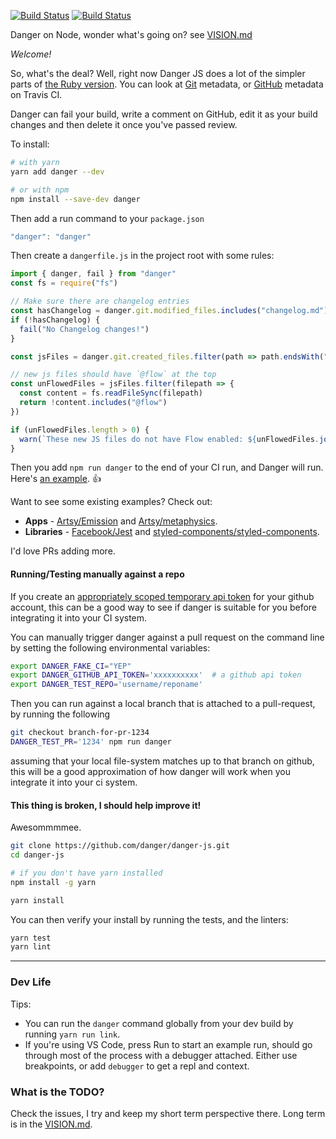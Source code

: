 [![Build Status](https://travis-ci.org/danger/danger-js.svg?branch=master)](https://travis-ci.org/danger/danger-js)
[![Build Status](https://ci.appveyor.com/api/projects/status/ep5hgeox3lbc5c7f?svg=true)](https://ci.appveyor.com/project/orta/danger-js/branch/master)

Danger on Node, wonder what's going on? see [VISION.md](VISION.md)

*Welcome!*

So, what's the deal? Well, right now Danger JS does a lot of the simpler parts of [the Ruby version](http://danger.systems). 
You can look at [Git](https://github.com/danger/danger-js/blob/master/source/dsl/GitDSL.js) metadata, or [GitHub](https://github.com/danger/danger-js/blob/master/source/dsl/GitHubDSL.js) metadata on Travis CI.

Danger can fail your build, write a comment on GitHub, edit it as your build changes and then delete it once you've passed review.

To install:

```sh
# with yarn
yarn add danger --dev

# or with npm
npm install --save-dev danger
```
Then add a run command to your `package.json`

```js
"danger": "danger"
```

Then create a `dangerfile.js` in the project root with some rules:

```js
import { danger, fail } from "danger"
const fs = require("fs")

// Make sure there are changelog entries
const hasChangelog = danger.git.modified_files.includes("changelog.md")
if (!hasChangelog) {
  fail("No Changelog changes!")
}

const jsFiles = danger.git.created_files.filter(path => path.endsWith("js"))

// new js files should have `@flow` at the top
const unFlowedFiles = jsFiles.filter(filepath => {
  const content = fs.readFileSync(filepath)
  return !content.includes("@flow")
})

if (unFlowedFiles.length > 0) {
  warn(`These new JS files do not have Flow enabled: ${unFlowedFiles.join(", ")}`)
}
```

Then you add `npm run danger` to the end of your CI run, and Danger will run. Here's [an example](https://github.com/artsy/emission/pull/385). 👍


Want to see some existing examples? Check out:

* **Apps** - [Artsy/Emission][emiss] and [Artsy/metaphysics][meta].
* **Libraries** - [Facebook/Jest][fbj] and [styled-components/styled-components][sc].

I'd love PRs adding more.

#### Running/Testing manually against a repo

If you create an [appropriately scoped temporary api token](http://danger.systems/guides/getting_started.html#setting-up-an-access-token) for your github account, this can be a good way to see if danger is suitable for you before integrating it into your CI system.

You can manually trigger danger against a pull request on the command line by setting the following environmental variables:

```bash
export DANGER_FAKE_CI="YEP"
export DANGER_GITHUB_API_TOKEN='xxxxxxxxxx'  # a github api token
export DANGER_TEST_REPO='username/reponame'
```

Then you can run against a local branch that is attached to a pull-request, by running the following

```bash
git checkout branch-for-pr-1234
DANGER_TEST_PR='1234' npm run danger
```

assuming that your local file-system matches up to that branch on github, this will be a good approximation of how danger will work when you integrate it into your ci system.

#### This thing is broken, I should help improve it!

Awesommmmee.

``` sh
git clone https://github.com/danger/danger-js.git
cd danger-js

# if you don't have yarn installed
npm install -g yarn

yarn install
```

You can then verify your install by running the tests, and the linters:

``` sh
yarn test
yarn lint
```

---

### Dev Life

Tips:

* You can run the `danger` command globally from your dev build by running `yarn run link`.
* If you're using VS Code, press Run to start an example run, should go through most of the process with a debugger attached. Either use breakpoints, or add `debugger` to get a repl and context.

### What is the TODO?

Check the issues, I try and keep my short term perspective there. Long term is in the [VISION.md](VISION.md).

[emiss]: https://github.com/artsy/emission/blob/master/dangerfile.js
[meta]: https://github.com/artsy/metaphysics/blob/master/dangerfile.js
[fbj]: https://github.com/facebook/jest/blob/master/dangerfile.js
[sc]: https://github.com/styled-components/styled-components/blob/master/dangerfile.js
